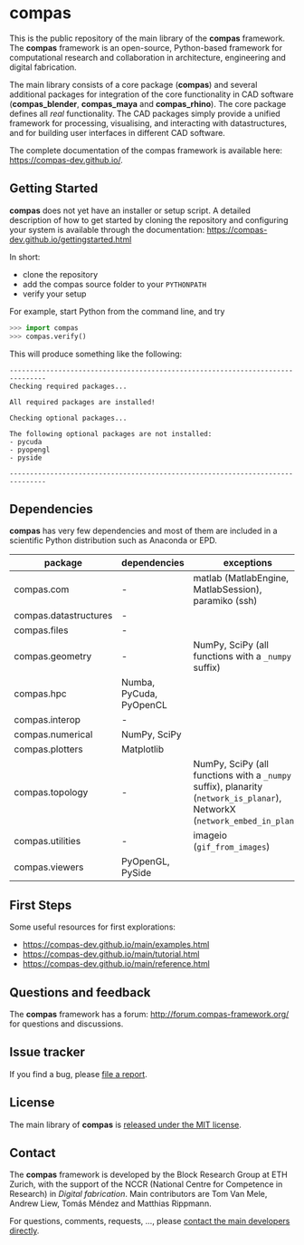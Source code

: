 # compas

This is the public repository of the main library of the **compas** framework.
The **compas** framework is an open-source, Python-based framework for computational
research and collaboration in architecture, engineering and digital fabrication.

The main library consists of a core package (**compas**) and several additional
packages for integration of the core functionality in CAD software (**compas_blender**,
**compas_maya** and **compas_rhino**). The core package defines all *real* functionality.
The CAD packages simply provide a unified framework for processing, visualising,
and interacting with datastructures, and for building user interfaces in different
CAD software.

The complete documentation of the compas framework is available here: https://compas-dev.github.io/.


## Getting Started

**compas** does not yet have an installer or setup script. A detailed description
of how to get started by cloning the repository and configuring your system
is available through the documentation: https://compas-dev.github.io/gettingstarted.html

In short:

* clone the repository
* add the compas source folder to your ``PYTHONPATH``
* verify your setup

For example, start Python from the command line, and try

```python
>>> import compas
>>> compas.verify()
```


This will produce something like the following:

```
-------------------------------------------------------------------------------
Checking required packages...

All required packages are installed!

Checking optional packages...

The following optional packages are not installed:
- pycuda
- pyopengl
- pyside

-------------------------------------------------------------------------------
```


## Dependencies

**compas** has very few dependencies and most of them are included in a scientific
Python distribution such as Anaconda or EPD.

| package               | dependencies             | exceptions
| --------------------- | ------------------------ | -------------------------- 
| compas.com            | -                        | matlab (MatlabEngine, MatlabSession), paramiko (ssh)
| compas.datastructures | -                        |
| compas.files          | -                        |
| compas.geometry       | -                        | NumPy, SciPy (all functions with a ``_numpy`` suffix)
| compas.hpc            | Numba, PyCuda, PyOpenCL  | 
| compas.interop        | -                        |
| compas.numerical      | NumPy, SciPy             |
| compas.plotters       | Matplotlib               |
| compas.topology       | -                        | NumPy, SciPy (all functions with a ``_numpy`` suffix), planarity (``network_is_planar``), NetworkX (``network_embed_in_plane``)
| compas.utilities      | -                        | imageio (``gif_from_images``)
| compas.viewers        | PyOpenGL, PySide         |


## First Steps

Some useful resources for first explorations:

* https://compas-dev.github.io/main/examples.html
* https://compas-dev.github.io/main/tutorial.html
* https://compas-dev.github.io/main/reference.html


## Questions and feedback

The **compas** framework has a forum: http://forum.compas-framework.org/
for questions and discussions.


## Issue tracker

If you find a bug, please [file a report](https://github.com/compas-dev/compas/issues).


## License

The main library of **compas** is [released under the MIT license](https://compas-dev.github.io/license.html).


## Contact

The **compas** framework is developed by the Block Research Group at ETH Zurich,
with the support of the NCCR (National Centre for Competence in Research) in *Digital fabrication*.
Main contributors are Tom Van Mele, Andrew Liew, Tomás Méndez and Matthias Rippmann.

For questions, comments, requests, ..., please [contact the main developers directly](mailto:van.mele@arch.ethz.ch,liew@arch.ethz.ch,mendez@arch.ethz.ch,rippmann@arch.ethz.ch).


